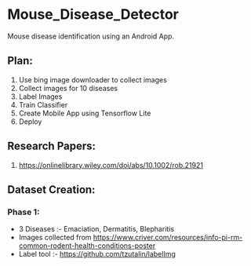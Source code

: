 # Mouse_Disease_Detector
Mouse disease identification using an Android App.

## Plan:
1. Use bing image downloader to collect images
2. Collect images for 10 diseases
3. Label Images
4. Train Classifier
5. Create Mobile App using Tensorflow Lite
6. Deploy

## Research Papers:
1. https://onlinelibrary.wiley.com/doi/abs/10.1002/rob.21921

## Dataset Creation:

### Phase 1:
- 3 Diseases :- Emaciation, Dermatitis, Blepharitis 
- Images collected from https://www.criver.com/resources/info-pi-rm-common-rodent-health-conditions-poster
- Label tool :- https://github.com/tzutalin/labelImg

